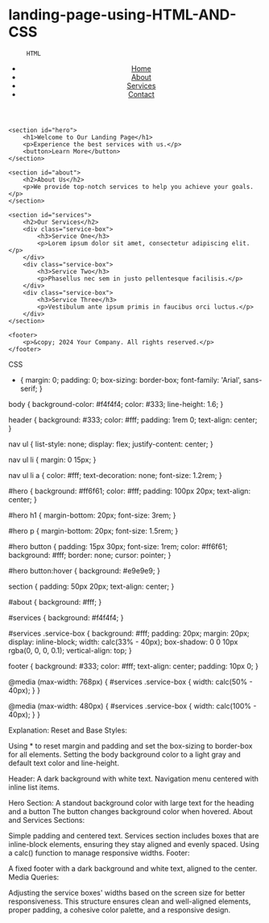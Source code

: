 # landing-page-using-HTML-AND-CSS
         HTML
         
<!DOCTYPE html>
<html lang="en">
<head>
    <meta charset="UTF-8">
    <meta name="viewport" content="width=device-width, initial-scale=1.0">
    <title>Creative Landing Page</title>
    <link rel="stylesheet" href="styles.css">
</head>
<body>
    <header>
        <nav>
            <ul>
                <li><a href="#home">Home</a></li>
                <li><a href="#about">About</a></li>
                <li><a href="#services">Services</a></li>
                <li><a href="#contact">Contact</a></li>
            </ul>
        </nav>
    </header>

    <section id="hero">
        <h1>Welcome to Our Landing Page</h1>
        <p>Experience the best services with us.</p>
        <button>Learn More</button>
    </section>

    <section id="about">
        <h2>About Us</h2>
        <p>We provide top-notch services to help you achieve your goals.</p>
    </section>

    <section id="services">
        <h2>Our Services</h2>
        <div class="service-box">
            <h3>Service One</h3>
            <p>Lorem ipsum dolor sit amet, consectetur adipiscing elit.</p>
        </div>
        <div class="service-box">
            <h3>Service Two</h3>
            <p>Phasellus nec sem in justo pellentesque facilisis.</p>
        </div>
        <div class="service-box">
            <h3>Service Three</h3>
            <p>Vestibulum ante ipsum primis in faucibus orci luctus.</p>
        </div>
    </section>

    <footer>
        <p>&copy; 2024 Your Company. All rights reserved.</p>
    </footer>
</body>
</html>

   CSS

* {
    margin: 0;
    padding: 0;
    box-sizing: border-box;
    font-family: 'Arial', sans-serif;
}

body {
    background-color: #f4f4f4;
    color: #333;
    line-height: 1.6;
}

header {
    background: #333;
    color: #fff;
    padding: 1rem 0;
    text-align: center;
}

nav ul {
    list-style: none;
    display: flex;
    justify-content: center;
}

nav ul li {
    margin: 0 15px;
}

nav ul li a {
    color: #fff;
    text-decoration: none;
    font-size: 1.2rem;
}

#hero {
    background: #ff6f61;
    color: #fff;
    padding: 100px 20px;
    text-align: center;
}

#hero h1 {
    margin-bottom: 20px;
    font-size: 3rem;
}

#hero p {
    margin-bottom: 20px;
    font-size: 1.5rem;
}

#hero button {
    padding: 15px 30px;
    font-size: 1rem;
    color: #ff6f61;
    background: #fff;
    border: none;
    cursor: pointer;
}

#hero button:hover {
    background: #e9e9e9;
}

section {
    padding: 50px 20px;
    text-align: center;
}

#about {
    background: #fff;
}

#services {
    background: #f4f4f4;
}

#services .service-box {
    background: #fff;
    padding: 20px;
    margin: 20px;
    display: inline-block;
    width: calc(33% - 40px);
    box-shadow: 0 0 10px rgba(0, 0, 0, 0.1);
    vertical-align: top;
}

footer {
    background: #333;
    color: #fff;
    text-align: center;
    padding: 10px 0;
}

@media (max-width: 768px) {
    #services .service-box {
        width: calc(50% - 40px);
    }
}

@media (max-width: 480px) {
    #services .service-box {
        width: calc(100% - 40px);
    }
}


Explanation:
Reset and Base Styles:

Using * to reset margin and padding and set the box-sizing to border-box for all elements.
Setting the body background color to a light gray and default text color and line-height.  

Header:
A dark background with white text.
Navigation menu centered with inline list items.

Hero Section:
A standout background color with large text for the heading and a button The button changes background color when hovered.
About and Services Sections:

Simple padding and centered text.
Services section includes boxes that are inline-block elements, ensuring they stay aligned and evenly spaced. Using a calc() function to manage responsive widths.
Footer:

A fixed footer with a dark background and white text, aligned to the center.
Media Queries:

Adjusting the service boxes' widths based on the screen size for better responsiveness.
This structure ensures clean and well-aligned elements, proper padding, a cohesive color palette, and a responsive design.






